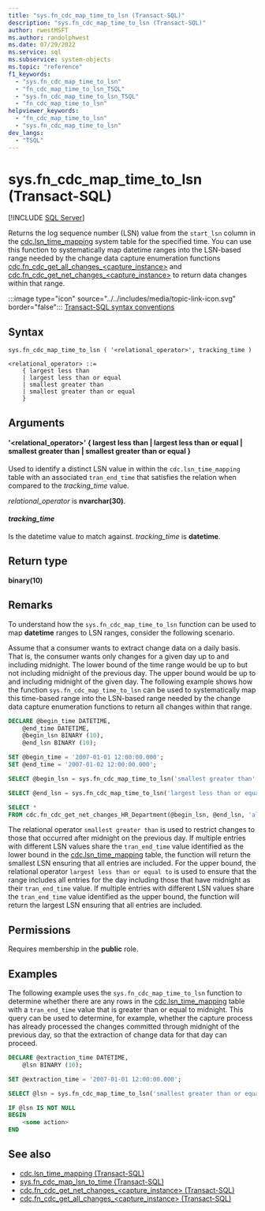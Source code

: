 ```yaml
---
title: "sys.fn_cdc_map_time_to_lsn (Transact-SQL)"
description: "sys.fn_cdc_map_time_to_lsn (Transact-SQL)"
author: rwestMSFT
ms.author: randolphwest
ms.date: 07/29/2022
ms.service: sql
ms.subservice: system-objects
ms.topic: "reference"
f1_keywords:
  - "sys.fn_cdc_map_time_to_lsn"
  - "fn_cdc_map_time_to_lsn_TSQL"
  - "sys.fn_cdc_map_time_to_lsn_TSQL"
  - "fn_cdc_map_time_to_lsn"
helpviewer_keywords:
  - "fn_cdc_map_time_to_lsn"
  - "sys.fn_cdc_map_time_to_lsn"
dev_langs:
  - "TSQL"
---
```

# sys.fn_cdc_map_time_to_lsn (Transact-SQL)

[!INCLUDE [SQL Server](../../includes/applies-to-version/sqlserver.md)]

Returns the log sequence number (LSN) value from the `start_lsn` column in the [cdc.lsn_time_mapping](../../relational-databases/system-tables/cdc-lsn-time-mapping-transact-sql.md) system table for the specified time. You can use this function to systematically map datetime ranges into the LSN-based range needed by the change data capture enumeration functions [cdc.fn_cdc_get_all_changes_<capture_instance>](../../relational-databases/system-functions/cdc-fn-cdc-get-all-changes-capture-instance-transact-sql.md) and [cdc.fn_cdc_get_net_changes_<capture_instance>](../../relational-databases/system-functions/cdc-fn-cdc-get-net-changes-capture-instance-transact-sql.md) to return data changes within that range.

:::image type="icon" source="../../includes/media/topic-link-icon.svg" border="false"::: [Transact-SQL syntax conventions](../../t-sql/language-elements/transact-sql-syntax-conventions-transact-sql.md)

## Syntax

```syntaxsql
sys.fn_cdc_map_time_to_lsn ( '<relational_operator>', tracking_time )

<relational_operator> ::=
    { largest less than
    | largest less than or equal
    | smallest greater than
    | smallest greater than or equal
    }
```

## Arguments

#### '<relational_operator>' { largest less than | largest less than or equal | smallest greater than | smallest greater than or equal }

Used to identify a distinct LSN value in within the `cdc.lsn_time_mapping` table with an associated `tran_end_time` that satisfies the relation when compared to the *tracking_time* value.

*relational_operator* is **nvarchar(30)**.

#### *tracking_time*  
Is the datetime value to match against. *tracking_time* is **datetime**.

## Return type

**binary(10)**

## Remarks

To understand how the `sys.fn_cdc_map_time_to_lsn` function can be used to map **datetime** ranges to LSN ranges, consider the following scenario.

Assume that a consumer wants to extract change data on a daily basis. That is, the consumer wants only changes for a given day up to and including midnight. The lower bound of the time range would be up to but not including midnight of the previous day. The upper bound would be up to and including midnight of the given day. The following example shows how the function `sys.fn_cdc_map_time_to_lsn` can be used to systematically map this time-based range into the LSN-based range needed by the change data capture enumeration functions to return all changes within that range.

```sql
DECLARE @begin_time DATETIME,
    @end_time DATETIME,
    @begin_lsn BINARY (10),
    @end_lsn BINARY (10);

SET @begin_time = '2007-01-01 12:00:00.000';
SET @end_time = '2007-01-02 12:00:00.000';

SELECT @begin_lsn = sys.fn_cdc_map_time_to_lsn('smallest greater than', @begin_time);

SELECT @end_lsn = sys.fn_cdc_map_time_to_lsn('largest less than or equal', @end_time);

SELECT *
FROM cdc.fn_cdc_get_net_changes_HR_Department(@begin_lsn, @end_lsn, 'all` `');
```

The relational operator `smallest greater than` is used to restrict changes to those that occurred after midnight on the previous day. If multiple entries with different LSN values share the `tran_end_time` value identified as the lower bound in the [cdc.lsn_time_mapping](../../relational-databases/system-tables/cdc-lsn-time-mapping-transact-sql.md) table, the function will return the smallest LSN ensuring that all entries are included. For the upper bound, the relational operator `largest less than or equal to` is used to ensure that the range includes all entries for the day including those that have midnight as their `tran_end_time` value. If multiple entries with different LSN values share the `tran_end_time` value identified as the upper bound, the function will return the largest LSN ensuring that all entries are included.

## Permissions

Requires membership in the **public** role.

## Examples

The following example uses the `sys.fn_cdc_map_time_to_lsn` function to determine whether there are any rows in the [cdc.lsn_time_mapping](../../relational-databases/system-tables/cdc-lsn-time-mapping-transact-sql.md) table with a `tran_end_time` value that is greater than or equal to midnight. This query can be used to determine, for example, whether the capture process has already processed the changes committed through midnight of the previous day, so that the extraction of change data for that day can proceed.

```sql
DECLARE @extraction_time DATETIME,
    @lsn BINARY (10);

SET @extraction_time = '2007-01-01 12:00:00.000';

SELECT @lsn = sys.fn_cdc_map_time_to_lsn('smallest greater than or equal', @extraction_time);

IF @lsn IS NOT NULL
BEGIN
    <some action>
END
```

## See also

- [cdc.lsn_time_mapping &#40;Transact-SQL&#41;](../../relational-databases/system-tables/cdc-lsn-time-mapping-transact-sql.md)
- [sys.fn_cdc_map_lsn_to_time &#40;Transact-SQL&#41;](../../relational-databases/system-functions/sys-fn-cdc-map-lsn-to-time-transact-sql.md)
- [cdc.fn_cdc_get_net_changes_&#60;capture_instance&#62; &#40;Transact-SQL&#41;](../../relational-databases/system-functions/cdc-fn-cdc-get-net-changes-capture-instance-transact-sql.md)
- [cdc.fn_cdc_get_all_changes_&#60;capture_instance&#62;  &#40;Transact-SQL&#41;](../../relational-databases/system-functions/cdc-fn-cdc-get-all-changes-capture-instance-transact-sql.md)
